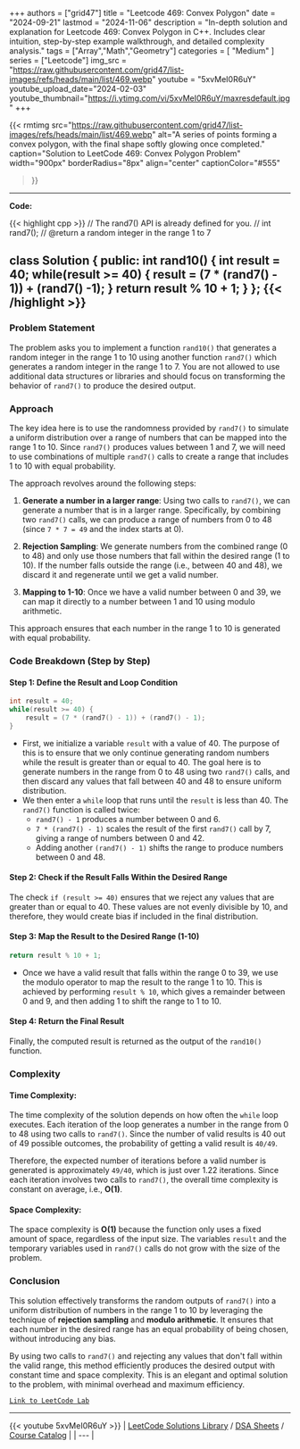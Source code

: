
+++
authors = ["grid47"]
title = "Leetcode 469: Convex Polygon"
date = "2024-09-21"
lastmod = "2024-11-06"
description = "In-depth solution and explanation for Leetcode 469: Convex Polygon in C++. Includes clear intuition, step-by-step example walkthrough, and detailed complexity analysis."
tags = ["Array","Math","Geometry"]
categories = [
    "Medium"
]
series = ["Leetcode"]
img_src = "https://raw.githubusercontent.com/grid47/list-images/refs/heads/main/list/469.webp"
youtube = "5xvMeI0R6uY"
youtube_upload_date="2024-02-03"
youtube_thumbnail="https://i.ytimg.com/vi/5xvMeI0R6uY/maxresdefault.jpg"
+++


{{< rmtimg 
    src="https://raw.githubusercontent.com/grid47/list-images/refs/heads/main/list/469.webp" 
    alt="A series of points forming a convex polygon, with the final shape softly glowing once completed."
    caption="Solution to LeetCode 469: Convex Polygon Problem"
    width="900px"
    borderRadius="8px"
    align="center" 
    captionColor="#555"
>}}
---
**Code:**

{{< highlight cpp >}}
// The rand7() API is already defined for you.
// int rand7();
// @return a random integer in the range 1 to 7

class Solution {
public:
    int rand10() {
        int result = 40;
        while(result >= 40) { result = (7 * (rand7() - 1)) + (rand7() -1); }
        return result % 10 + 1;
    }
};
{{< /highlight >}}
---

### Problem Statement

The problem asks you to implement a function `rand10()` that generates a random integer in the range 1 to 10 using another function `rand7()` which generates a random integer in the range 1 to 7. You are not allowed to use additional data structures or libraries and should focus on transforming the behavior of `rand7()` to produce the desired output.

### Approach

The key idea here is to use the randomness provided by `rand7()` to simulate a uniform distribution over a range of numbers that can be mapped into the range 1 to 10. Since `rand7()` produces values between 1 and 7, we will need to use combinations of multiple `rand7()` calls to create a range that includes 1 to 10 with equal probability.

The approach revolves around the following steps:

1. **Generate a number in a larger range**: Using two calls to `rand7()`, we can generate a number that is in a larger range. Specifically, by combining two `rand7()` calls, we can produce a range of numbers from 0 to 48 (since `7 * 7 = 49` and the index starts at 0).
  
2. **Rejection Sampling**: We generate numbers from the combined range (0 to 48) and only use those numbers that fall within the desired range (1 to 10). If the number falls outside the range (i.e., between 40 and 48), we discard it and regenerate until we get a valid number.

3. **Mapping to 1-10**: Once we have a valid number between 0 and 39, we can map it directly to a number between 1 and 10 using modulo arithmetic.

This approach ensures that each number in the range 1 to 10 is generated with equal probability.

### Code Breakdown (Step by Step)

#### Step 1: Define the Result and Loop Condition

```cpp
int result = 40;
while(result >= 40) {
    result = (7 * (rand7() - 1)) + (rand7() - 1);
}
```

- First, we initialize a variable `result` with a value of 40. The purpose of this is to ensure that we only continue generating random numbers while the result is greater than or equal to 40. The goal here is to generate numbers in the range from 0 to 48 using two `rand7()` calls, and then discard any values that fall between 40 and 48 to ensure uniform distribution.
- We then enter a `while` loop that runs until the `result` is less than 40. The `rand7()` function is called twice:
  - `rand7() - 1` produces a number between 0 and 6.
  - `7 * (rand7() - 1)` scales the result of the first `rand7()` call by 7, giving a range of numbers between 0 and 42.
  - Adding another `(rand7() - 1)` shifts the range to produce numbers between 0 and 48.

#### Step 2: Check if the Result Falls Within the Desired Range

The check `if (result >= 40)` ensures that we reject any values that are greater than or equal to 40. These values are not evenly divisible by 10, and therefore, they would create bias if included in the final distribution.

#### Step 3: Map the Result to the Desired Range (1-10)

```cpp
return result % 10 + 1;
```

- Once we have a valid result that falls within the range 0 to 39, we use the modulo operator to map the result to the range 1 to 10. This is achieved by performing `result % 10`, which gives a remainder between 0 and 9, and then adding 1 to shift the range to 1 to 10.

#### Step 4: Return the Final Result

Finally, the computed result is returned as the output of the `rand10()` function.

### Complexity

#### Time Complexity:

The time complexity of the solution depends on how often the `while` loop executes. Each iteration of the loop generates a number in the range from 0 to 48 using two calls to `rand7()`. Since the number of valid results is 40 out of 49 possible outcomes, the probability of getting a valid result is `40/49`.

Therefore, the expected number of iterations before a valid number is generated is approximately `49/40`, which is just over 1.22 iterations. Since each iteration involves two calls to `rand7()`, the overall time complexity is constant on average, i.e., **O(1)**.

#### Space Complexity:

The space complexity is **O(1)** because the function only uses a fixed amount of space, regardless of the input size. The variables `result` and the temporary variables used in `rand7()` calls do not grow with the size of the problem.

### Conclusion

This solution effectively transforms the random outputs of `rand7()` into a uniform distribution of numbers in the range 1 to 10 by leveraging the technique of **rejection sampling** and **modulo arithmetic**. It ensures that each number in the desired range has an equal probability of being chosen, without introducing any bias. 

By using two calls to `rand7()` and rejecting any values that don't fall within the valid range, this method efficiently produces the desired output with constant time and space complexity. This is an elegant and optimal solution to the problem, with minimal overhead and maximum efficiency.

[`Link to LeetCode Lab`](https://leetcode.com/problems/convex-polygon/description/)

---
{{< youtube 5xvMeI0R6uY >}}
| [LeetCode Solutions Library](https://grid47.xyz/leetcode/) / [DSA Sheets](https://grid47.xyz/sheets/) / [Course Catalog](https://grid47.xyz/courses/) |
| --- |
